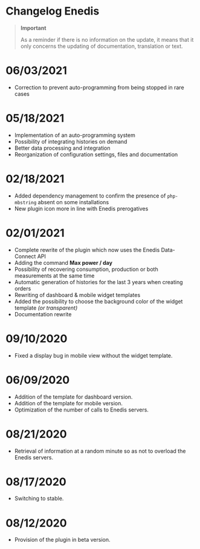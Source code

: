 # Changelog Enedis

>**Important**
>
>As a reminder if there is no information on the update, it means that it only concerns the updating of documentation, translation or text.

# 06/03/2021

- Correction to prevent auto-programming from being stopped in rare cases

# 05/18/2021

- Implementation of an auto-programming system
- Possibility of integrating histories on demand
- Better data processing and integration
- Reorganization of configuration settings, files and documentation

# 02/18/2021

- Added dependency management to confirm the presence of `php-mbstring` absent on some installations
- New plugin icon more in line with Enedis prerogatives

# 02/01/2021

- Complete rewrite of the plugin which now uses the Enedis Data-Connect API
- Adding the command **Max power / day**
- Possibility of recovering consumption, production or both measurements at the same time
- Automatic generation of histories for the last 3 years when creating orders
- Rewriting of dashboard & mobile widget templates
- Added the possibility to choose the background color of the widget template *(or transparent)*
- Documentation rewrite

# 09/10/2020
- Fixed a display bug in mobile view without the widget template.

# 06/09/2020
- Addition of the template for dashboard version.
- Addition of the template for mobile version.
- Optimization of the number of calls to Enedis servers.

# 08/21/2020
- Retrieval of information at a random minute so as not to overload the Enedis servers.

# 08/17/2020
- Switching to stable.

# 08/12/2020
- Provision of the plugin in beta version.
